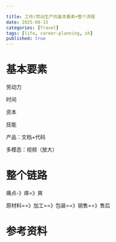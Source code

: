 ```yaml
---

title: 工作/劳动生产的基本要素+整个流程
date: 2025-08-15
categories: [Travel]
tags: [life, career-planning, sh]
published: true
---
```



# 基本要素

劳动力

时间

资本

技能

产品：文档+代码

多模态：视频（放大）



# 整个链路

痛点-》痒=》爽

原材料==》加工==》包装==》销售==》售后

# 参考资料

